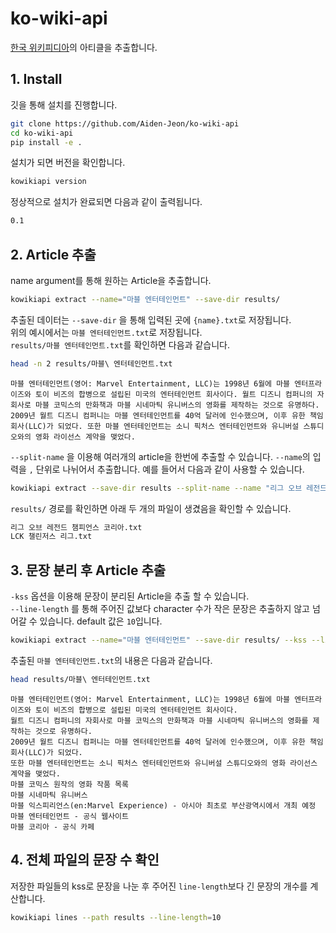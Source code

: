 # ko-wiki-api
[한국 위키피디아](https://ko.wikipedia.org/)의 아티클을 추출합니다.

## 1. Install
깃을 통해 설치를 진행합니다.
```bash
git clone https://github.com/Aiden-Jeon/ko-wiki-api
cd ko-wiki-api
pip install -e .
```
설치가 되면 버전을 확인합니다.
```bash
kowikiapi version
```
정상적으로 설치가 완료되면 다음과 같이 출력됩니다.
```bash
0.1
```


## 2. Article 추출
name argument를 통해 원하는 Article을 추출합니다.
```bash
kowikiapi extract --name="마블 엔터테인먼트" --save-dir results/
```

추출된 데이터는 `--save-dir` 을 통해 입력된 곳에 `{name}.txt`로 저장됩니다.  
위의 예시에서는 `마블 엔터테인먼트.txt`로 저장됩니다.   
`results/마블 엔터테인먼트.txt`를 확인하면 다음과 같습니다.
```bash
head -n 2 results/마블\ 엔터테인먼트.txt
```
```
마블 엔터테인먼트(영어: Marvel Entertainment, LLC)는 1998년 6월에 마블 엔터프라이즈와 토이 비즈의 합병으로 설립된 미국의 엔터테인먼트 회사이다. 월트 디즈니 컴퍼니의 자회사로 마블 코믹스의 만화책과 마블 시네마틱 유니버스의 영화를 제작하는 것으로 유명하다.
2009년 월트 디즈니 컴퍼니는 마블 엔터테인먼트를 40억 달러에 인수했으며, 이후 유한 책임 회사(LLC)가 되었다. 또한 마블 엔터테인먼트는 소니 픽처스 엔터테인먼트와 유니버설 스튜디오와의 영화 라이선스 계약을 맺었다.
```
`--split-name` 을 이용해 여러개의 article을 한번에 추출할 수 있습니다.
`--name`의 입력을 `,` 단위로 나뉘어서 추출합니다.
예를 들어서 다음과 같이 사용할 수 있습니다.
```bash
kowikiapi extract --save-dir results --split-name --name "리그 오브 레전드 챔피언스 코리아,LCK 챌린저스 리그"
```
`results/` 경로를 확인하면 아래 두 개의 파일이 생겼음을 확인할 수 있습니다.
```bash
리그 오브 레전드 챔피언스 코리아.txt 
LCK 챌린저스 리그.txt
```

## 3. 문장 분리 후 Article 추출
`-kss` 옵션을 이용해 문장이 분리된 Article을 추출 할 수 있습니다.  
`--line-length` 를 통해 주어진 값보다 character 수가 작은 문장은 추출하지 않고 넘어갈 수 있습니다.
default 값은 `10`입니다.
```bash
kowikiapi extract --name="마블 엔터테인먼트" --save-dir results/ --kss --line-length 10
```
 
추출된 `마블 엔터테인먼트.txt`의 내용은 다음과 같습니다.
```bash
head results/마블\ 엔터테인먼트.txt
```
```
마블 엔터테인먼트(영어: Marvel Entertainment, LLC)는 1998년 6월에 마블 엔터프라이즈와 토이 비즈의 합병으로 설립된 미국의 엔터테인먼트 회사이다.
월트 디즈니 컴퍼니의 자회사로 마블 코믹스의 만화책과 마블 시네마틱 유니버스의 영화를 제작하는 것으로 유명하다.
2009년 월트 디즈니 컴퍼니는 마블 엔터테인먼트를 40억 달러에 인수했으며, 이후 유한 책임 회사(LLC)가 되었다.
또한 마블 엔터테인먼트는 소니 픽처스 엔터테인먼트와 유니버설 스튜디오와의 영화 라이선스 계약을 맺었다.
마블 코믹스 원작의 영화 작품 목록
마블 시네마틱 유니버스
마블 익스피리언스(en:Marvel Experience) - 아시아 최초로 부산광역시에서 개최 예정
마블 엔터테인먼트 - 공식 웹사이트
마블 코리아 - 공식 카페
```

## 4. 전체 파일의 문장 수 확인
저장한 파일들의 kss로 문장을 나눈 후 주어진 `line-length`보다 긴 문장의 개수를 계산합니다.
```bash
kowikiapi lines --path results --line-length=10
````
